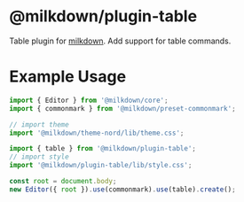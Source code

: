 # @milkdown/plugin-table

Table plugin for [milkdown](https://saul-mirone.github.io/milkdown/).
Add support for table commands.

# Example Usage

```typescript
import { Editor } from '@milkdown/core';
import { commonmark } from '@milkdown/preset-commonmark';

// import theme
import '@milkdown/theme-nord/lib/theme.css';

import { table } from '@milkdown/plugin-table';
// import style
import '@milkdown/plugin-table/lib/style.css';

const root = document.body;
new Editor({ root }).use(commonmark).use(table).create();
```
